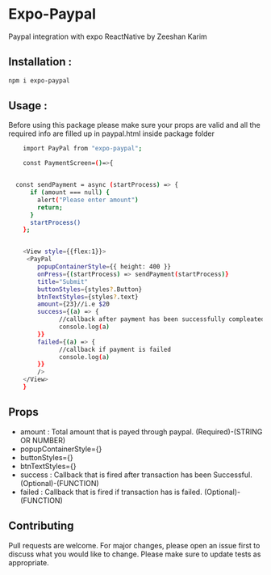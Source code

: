 # Expo-Paypal

Paypal integration with expo ReactNative by Zeeshan Karim

## Installation :

```bash
npm i expo-paypal 
```

## Usage :

Before using this package please make sure your props are valid and all the required info are filled up in paypal.html inside package folder

```bash
    import PayPal from "expo-paypal";

    const PaymentScreen=()=>{


  const sendPayment = async (startProcess) => {
      if (amount === null) {
        alert("Please enter amount")
        return;
      }
      startProcess()
    };


    <View style={{flex:1}}>
     <PayPal
        popupContainerStyle={{ height: 400 }}
        onPress={(startProcess) => sendPayment(startProcess)}
        title="Submit"
        buttonStyles={styles?.Button}
        btnTextStyles={styles?.text}
        amount={23}//i.e $20
        success={(a) => {
              //callback after payment has been successfully compleated
              console.log(a)
        }}
        failed={(a) => {
              //callback if payment is failed
              console.log(a)
        }}
        />
    </View>
    }

```

## Props

- amount : Total amount that is payed through paypal. (Required)-(STRING OR NUMBER)
- popupContainerStyle={}
- buttonStyles={}
- btnTextStyles={}
- success : Callback that is fired after transaction has been Successful. (Optional)-(FUNCTION)
- failed : Callback that is fired if transaction has is failed. (Optional)-(FUNCTION)

## Contributing

Pull requests are welcome. For major changes, please open an issue first to discuss what you would like to change.
Please make sure to update tests as appropriate.

